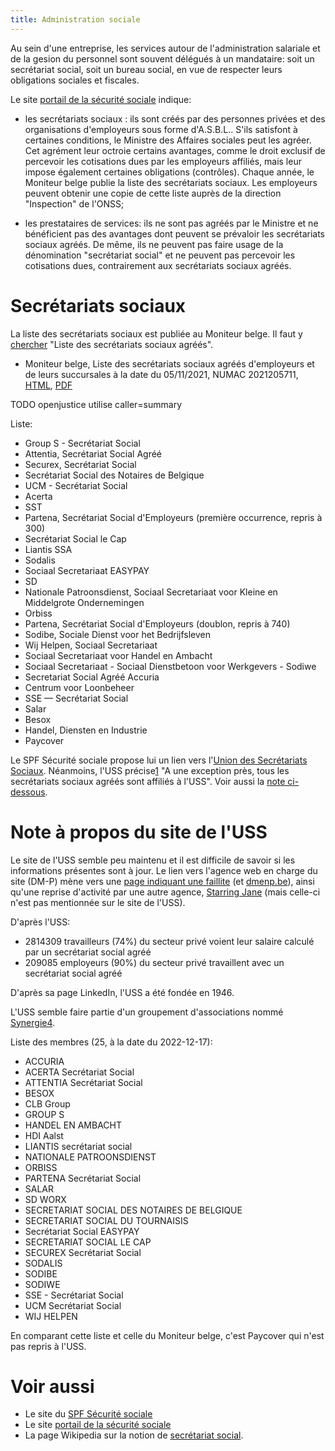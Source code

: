 ```yaml
---
title: Administration sociale
---
```


Au sein d'une entreprise, les services autour de l'administration salariale et
de la gesion du personnel sont souvent délégués à un mandataire: soit un
secrétariat social, soit un bureau social, en vue de respecter leurs
obligations sociales et fiscales.

Le site [portail de la sécurité
sociale](https://www.socialsecurity.be/employer/instructions/dmfa/fr/latest/instructions/employers/mandataries/socialserviceproviders.html)
indique:

- les secrétariats sociaux : ils sont créés par des personnes privées et des
  organisations d'employeurs sous forme d'A.S.B.L.. S'ils satisfont à certaines
  conditions, le Ministre des Affaires sociales peut les agréer. Cet agrément
  leur octroie certains avantages, comme le droit exclusif de percevoir les
  cotisations dues par les employeurs affiliés, mais leur impose également
  certaines obligations (contrôles). Chaque année, le Moniteur belge publie la
  liste des secrétariats sociaux. Les employeurs peuvent obtenir une copie de
  cette liste auprès de la direction "Inspection" de l'ONSS;

- les prestataires de services: ils ne sont pas agréés par le Ministre et ne
  bénéficient pas des avantages dont peuvent se prévaloir les secrétariats
  sociaux agréés. De même, ils ne peuvent pas faire usage de la dénomination
  "secrétariat social" et ne peuvent pas percevoir les cotisations dues,
  contrairement aux secrétariats sociaux agréés.

# Secrétariats sociaux

La liste des secrétariats sociaux est publiée au Moniteur belge. Il faut y
[chercher](http://www.ejustice.just.fgov.be/doc/rech_f.htm) "Liste des
secrétariats sociaux agréés".

- Moniteur belge, Liste des secrétariats sociaux agréés d'employeurs et de
  leurs succursales à la date du 05/11/2021, NUMAC 2021205711,
  [HTML](https://www.ejustice.just.fgov.be/cgi/article_body.pl?numac=2021205711&caller=list&pub_date=2021-12-15&language=fr),
  [PDF](https://www.ejustice.just.fgov.be/mopdf/2021/12/15_1.pdf#Page413)

TODO openjustice utilise caller=summary

Liste:

- Group S - Secrétariat Social
- Attentia, Secrétariat Social Agréé
- Securex, Secrétariat Social
- Secrétariat Social des Notaires de Belgique
- UCM - Secrétariat Social
- Acerta
- SST
- Partena, Secrétariat Social d'Employeurs (première occurrence, repris à 300)
- Secrétariat Social le Cap
- Liantis SSA
- Sodalis
- Sociaal Secretariaat EASYPAY
- SD
- Nationale Patroonsdienst, Sociaal Secretariaat voor Kleine en Middelgrote Ondernemingen
- Orbiss
- Partena, Secrétariat Social d'Employeurs (doublon, repris à 740)
- Sodibe, Sociale Dienst voor het Bedrijfsleven
- Wij Helpen, Sociaal Secretariaat
- Sociaal Secretariaat voor Handel en Ambacht
- Sociaal Secretariaat - Sociaal Dienstbetoon voor Werkgevers - Sodiwe
- Secretariat Social Agréé Accuria
- Centrum voor Loonbeheer
- SSE — Secrétariat Social
- Salar
- Besox
- Handel, Diensten en Industrie
- Paycover

Le SPF Sécurité sociale propose lui un lien vers l'[Union des Secrétariats
Sociaux](http://www.uss.be/fr/home). Néanmoins, l'USS
précise[1](http://www.uss.be/fr/chiffres/membres1) "A une exception près, tous
les secrétariats sociaux agréés sont affiliés à l'USS". Voir aussi la [note
ci-dessous](#note-à-propos-du-site-de-luss).

# Note à propos du site de l'USS

Le site de l'USS semble peu maintenu et il est difficile de savoir si les
informations présentes sont à jour. Le lien vers l'agence web en charge du site
(DM-P) mène vers une [page indiquant une faillite](http://www.dm-p.be/) (et
[dmenp.be](http://dmenp.be/)), ainsi qu'une reprise d'activité par une autre
agence, [Starring Jane](https://www.starringjane.com/) (mais celle-ci n'est pas
mentionnée sur le site de l'USS).

D'après l'USS:

- 2814309 travailleurs (74%) du secteur privé voient leur salaire calculé par
  un secrétariat social agréé
- 209085 employeurs (90%) du secteur privé travaillent avec un secrétariat
  social agréé

D'après sa page LinkedIn, l'USS a été fondée en 1946.

L'USS semble faire partie d'un groupement d'associations nommé
[Synergie4](http://synergie4.be/).

Liste des membres (25, à la date du 2022-12-17):

- ACCURIA
- ACERTA Secrétariat Social
- ATTENTIA Secrétariat Social
- BESOX
- CLB Group
- GROUP S
- HANDEL EN AMBACHT
- HDI Aalst
- LIANTIS secrétariat social
- NATIONALE PATROONSDIENST
- ORBISS
- PARTENA Secrétariat Social
- SALAR
- SD WORX
- SECRETARIAT SOCIAL DES NOTAIRES DE BELGIQUE
- SECRETARIAT SOCIAL DU TOURNAISIS
- Secrétariat Social EASYPAY
- SECRETARIAT SOCIAL LE CAP
- SECUREX Secrétariat Social
- SODALIS
- SODIBE
- SODIWE
- SSE - Secrétariat Social
- UCM Secrétariat Social
- WIJ HELPEN

En comparant cette liste et celle du Moniteur belge, c'est Paycover qui n'est
pas repris à l'USS.

# Voir aussi

- Le site du [SPF Sécurité sociale](https://socialsecurity.belgium.be/fr)
- Le site [portail de la sécurité sociale](https://www.socialsecurity.be/)
- La page Wikipedia sur la notion de [secrétariat
  social](https://fr.wikipedia.org/wiki/Secr%C3%A9tariat_social).

<br />
<br />
<br />
